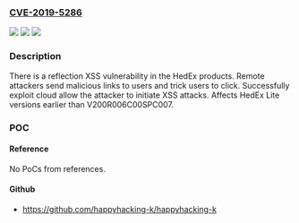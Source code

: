 ### [CVE-2019-5286](https://cve.mitre.org/cgi-bin/cvename.cgi?name=CVE-2019-5286)
![](https://img.shields.io/static/v1?label=Product&message=HedEx%20Lite&color=blue)
![](https://img.shields.io/static/v1?label=Version&message=n%2Fa&color=blue)
![](https://img.shields.io/static/v1?label=Vulnerability&message=XSS&color=brighgreen)

### Description

There is a reflection XSS vulnerability in the HedEx products. Remote attackers send malicious links to users and trick users to click. Successfully exploit cloud allow the attacker to initiate XSS attacks. Affects HedEx Lite versions earlier than V200R006C00SPC007.

### POC

#### Reference
No PoCs from references.

#### Github
- https://github.com/happyhacking-k/happyhacking-k

